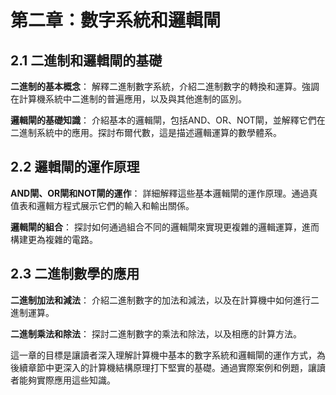 # 第二章：數字系統和邏輯閘

## 2.1 二進制和邏輯閘的基礎

**二進制的基本概念**： 解釋二進制數字系統，介紹二進制數字的轉換和運算。強調在計算機系統中二進制的普遍應用，以及與其他進制的區別。

**邏輯閘的基礎知識**： 介紹基本的邏輯閘，包括AND、OR、NOT閘，並解釋它們在二進制系統中的應用。探討布爾代數，這是描述邏輯運算的數學體系。

## 2.2 邏輯閘的運作原理

**AND閘、OR閘和NOT閘的運作**： 詳細解釋這些基本邏輯閘的運作原理。通過真值表和邏輯方程式展示它們的輸入和輸出關係。

**邏輯閘的組合**： 探討如何通過組合不同的邏輯閘來實現更複雜的邏輯運算，進而構建更為複雜的電路。

## 2.3 二進制數學的應用

**二進制加法和減法**： 介紹二進制數字的加法和減法，以及在計算機中如何進行二進制運算。

**二進制乘法和除法**： 探討二進制數字的乘法和除法，以及相應的計算方法。

這一章的目標是讓讀者深入理解計算機中基本的數字系統和邏輯閘的運作方式，為後續章節中更深入的計算機結構原理打下堅實的基礎。通過實際案例和例題，讓讀者能夠實際應用這些知識。

